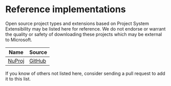 Reference implementations
=========================

Open source project types and extensions based on Project System Extensibility
may be listed here for reference. We do not endorse or warrant the quality or
safety of downloading these projects which may be external to Microsoft.

| Name | Source |
| ---- | ------ |
| [NuProj](http://nuproj.net/) | [GitHub](https://github.com/nuproj/nuproj)

If you know of others not listed here, consider sending a pull request to add
it to this list.